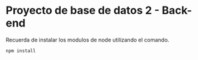 # Proyecto de base de datos 2 - Back-end

Recuerda de instalar los modulos de node utilizando el comando.

``
npm install
``
